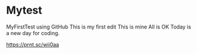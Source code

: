 # Mytest
MyFirstTest
using GitHub
This is my first edit
This is mine
All  is OK
Today is a new day for coding.


https://prnt.sc/wii0aa
